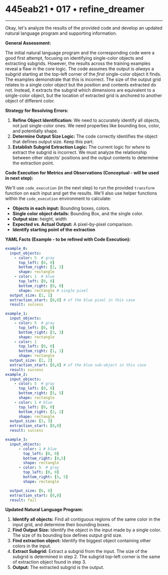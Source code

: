 # 445eab21 • 017 • refine_dreamer

---
Okay, let's analyze the results of the provided code and develop an updated natural language program and supporting information.

**General Assessment:**

The initial natural language program and the corresponding code were a good first attempt, focusing on identifying single-color objects and extracting subgrids. However, the results across the training examples reveal a flaw in the core logic. The code assumes the output is *always* a subgrid starting at the top-left corner of the *first* single-color object it finds.  The examples demonstrate that this is incorrect. The size of the output grid relates to a single color object but the position and contents extracted do not. Instead, it extracts the subgrid which dimensions are equivalent to a single-color object, but the location of extracted grid is anchored to another object of different color.

**Strategy for Resolving Errors:**

1.  **Refine Object Identification:** We need to accurately identify all objects, not just single-color ones.  We need properties like bounding box, color, and potentially shape.
2.  **Determine Output Size Logic:**  The code correctly identifies the object that defines output size. Keep this part.
3.  **Establish Subgrid Extraction Logic:** The current logic for *where* to extract the subgrid is incorrect. We must analyze the relationship between other objects' positions and the output contents to determine the extraction point.

**Code Execution for Metrics and Observations (Conceptual - will be used in next step):**

We'll use `code_execution` (in the next step) to run the provided `transform` function on each input and get the results. We'll also use helper functions within the `code_execution` environment to calculate:

*   **Objects in each input:**  Bounding boxes, colors.
*   **Single color object details:** Bounding Box, and the single color.
*   **Output size:** height, width
*   **Expected vs. Actual Output:**  A pixel-by-pixel comparison.
*   **Identify starting point of the extraction**

**YAML Facts (Example - to be refined with Code Execution):**

```yaml
example_0:
  input_objects:
    - color: 5  # gray
      top_left: [0, 0]
      bottom_right: [2, 2]
      shape: rectangle
    - color: 1  # blue
      top_left: [0, 0]
      bottom_right: [0, 0]
      shape: rectangle # single pixel
  output_size: [1, 1]
  extraction_start: [0,0] # of the blue pixel in this case
  result: success

example_1:
  input_objects:
    - color: 5  # gray
      top_left: [0, 0]
      bottom_right: [3, 3]
      shape: rectangle
    - color: 1
      top_left: [0, 0]
      bottom_right: [1, 1]
      shape: rectangle
  output_size: [2, 2]
  extraction_start: [0,0] # of the blue sub-object in this case
  result: success
example_2:
  input_objects:
    - color: 5  # gray
      top_left: [0, 0]
      bottom_right: [5, 5]
      shape: rectangle
    - color: 1 # blue
      top_left: [0, 0]
      bottom_right: [2, 2]
      shape: rectangle
  output_size: [3, 3]
  extraction_start: [0,0]
  result: success

example_3:
  input_objects:
      - color: 1 # blue
        top_left: [0, 0]
        bottom_right: [0,5]
        shape: rectangle
      - color: 5  # gray
        top_left: [0, 0]
        bottom_right: [5, 5]
        shape: rectangle

  output_size: [6, 6]
  extraction_start: [0,0]
  result: fail
```

**Updated Natural Language Program:**

1.  **Identify all objects:** Find all contiguous regions of the same color in the input grid, and determine their bounding boxes.
2.  **Find Output Size:** Identify the object in the input made by a single color. The size of its bounding box defines output grid size.
3.  **Find extraction object:** Identify the biggest object containing other colors in the input.
4. **Extract Subgrid:** Extract a subgrid from the input. The size of the subgrid is determined in step 2. The subgrid top-left corner is the same of extraction object found in step 3.
5.  **Output:** The extracted subgrid is the output.

